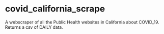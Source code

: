 # covid_california_scrape
 A webscraper of all the Public Health websites in California about COVID_19. Returns a csv of DAILY data. 
